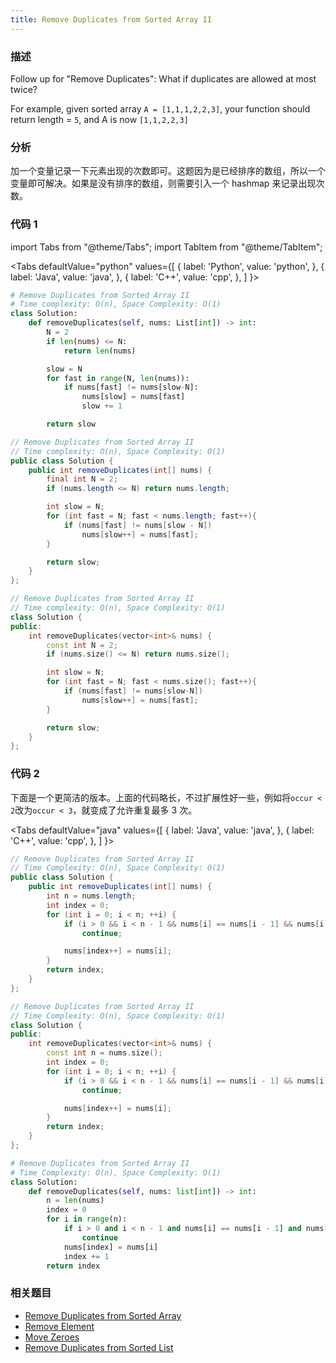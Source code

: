 ```yaml
---
title: Remove Duplicates from Sorted Array II
---
```


### 描述

Follow up for "Remove Duplicates": What if duplicates are allowed at most twice?

For example, given sorted array `A = [1,1,1,2,2,3]`, your function should return length = `5`, and A is now `[1,1,2,2,3]`

### 分析

加一个变量记录一下元素出现的次数即可。这题因为是已经排序的数组，所以一个变量即可解决。如果是没有排序的数组，则需要引入一个 hashmap 来记录出现次数。

### 代码 1

import Tabs from "@theme/Tabs";
import TabItem from "@theme/TabItem";

<Tabs
defaultValue="python"
values={[
{ label: 'Python', value: 'python', },
{ label: 'Java', value: 'java', },
{ label: 'C++', value: 'cpp', },
]
}>
<TabItem value="python">

```python
# Remove Duplicates from Sorted Array II
# Time complexity: O(n), Space Complexity: O(1)
class Solution:
    def removeDuplicates(self, nums: List[int]) -> int:
        N = 2
        if len(nums) <= N:
            return len(nums)

        slow = N
        for fast in range(N, len(nums)):
            if nums[fast] != nums[slow-N]:
                nums[slow] = nums[fast]
                slow += 1

        return slow
```

</TabItem>
<TabItem value="java">

```java
// Remove Duplicates from Sorted Array II
// Time complexity: O(n), Space Complexity: O(1)
public class Solution {
    public int removeDuplicates(int[] nums) {
        final int N = 2;
        if (nums.length <= N) return nums.length;

        int slow = N;
        for (int fast = N; fast < nums.length; fast++){
            if (nums[fast] != nums[slow - N])
                nums[slow++] = nums[fast];
        }

        return slow;
    }
};
```

</TabItem>
<TabItem value="cpp">

```cpp
// Remove Duplicates from Sorted Array II
// Time complexity: O(n), Space Complexity: O(1)
class Solution {
public:
    int removeDuplicates(vector<int>& nums) {
        const int N = 2;
        if (nums.size() <= N) return nums.size();

        int slow = N;
        for (int fast = N; fast < nums.size(); fast++){
            if (nums[fast] != nums[slow-N])
                nums[slow++] = nums[fast];
        }

        return slow;
    }
};
```

</TabItem>
</Tabs>

### 代码 2

下面是一个更简洁的版本。上面的代码略长，不过扩展性好一些，例如将`occur < 2`改为`occur < 3`，就变成了允许重复最多 3 次。

<Tabs
defaultValue="java"
values={[
{ label: 'Java', value: 'java', },
{ label: 'C++', value: 'cpp', },
]
}>
<TabItem value="java">

```java
// Remove Duplicates from Sorted Array II
// Time Complexity: O(n), Space Complexity: O(1)
public class Solution {
    public int removeDuplicates(int[] nums) {
        int n = nums.length;
        int index = 0;
        for (int i = 0; i < n; ++i) {
            if (i > 0 && i < n - 1 && nums[i] == nums[i - 1] && nums[i] == nums[i + 1])
                continue;

            nums[index++] = nums[i];
        }
        return index;
    }
};

```

</TabItem>
<TabItem value="cpp">

```cpp
// Remove Duplicates from Sorted Array II
// Time Complexity: O(n), Space Complexity: O(1)
class Solution {
public:
    int removeDuplicates(vector<int>& nums) {
        const int n = nums.size();
        int index = 0;
        for (int i = 0; i < n; ++i) {
            if (i > 0 && i < n - 1 && nums[i] == nums[i - 1] && nums[i] == nums[i + 1])
                continue;

            nums[index++] = nums[i];
        }
        return index;
    }
};
```

</TabItem>

<TabItem value="python">

```python
# Remove Duplicates from Sorted Array II
# Time Complexity: O(n), Space Complexity: O(1)
class Solution:
    def removeDuplicates(self, nums: list[int]) -> int:
        n = len(nums)
        index = 0
        for i in range(n):
            if i > 0 and i < n - 1 and nums[i] == nums[i - 1] and nums[i] == nums[i + 1]:
                continue
            nums[index] = nums[i]
            index += 1
        return index
```

</TabItem>
</Tabs>

### 相关题目

- [Remove Duplicates from Sorted Array](remove-duplicates-from-sorted-array.md)
- [Remove Element](remove-element.md)
- [Move Zeroes](move-zeroes.md)
- [Remove Duplicates from Sorted List](../linked-list/remove-duplicates-from-sorted-list.md)
